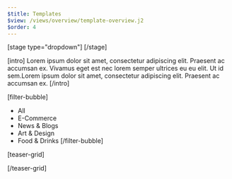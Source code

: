 ```yaml
---
$title: Templates
$view: /views/overview/template-overview.j2
$order: 4
---
```

[stage type="dropdown"]
[/stage]

[intro]
Lorem ipsum dolor sit amet, consectetur adipiscing elit. Praesent ac accumsan ex. Vivamus eget est nec lorem semper ultrices eu eu elit. Ut id sem.Lorem ipsum dolor sit amet, consectetur adipiscing elit. Praesent ac accumsan ex.
[/intro]

[filter-bubble]
  - All
  - E-Commerce
  - News & Blogs
  - Art & Design
  - Food & Drinks
[/filter-bubble]

[teaser-grid]

[](content/amp-dev/styleguide/organisms/teaser-grid/template-ads.md)
[](content/amp-dev/styleguide/organisms/teaser-grid/template-websites.md)
[](content/amp-dev/styleguide/organisms/teaser-grid/template-stories.md)
[](content/amp-dev/styleguide/organisms/teaser-grid/template-stories.md)
[](content/amp-dev/styleguide/organisms/teaser-grid/template-e-mails.md)
[](content/amp-dev/styleguide/organisms/teaser-grid/template-websites.md)
[](content/amp-dev/styleguide/organisms/teaser-grid/template-ads.md)
[](content/amp-dev/styleguide/organisms/teaser-grid/template-e-mails.md)
[](content/amp-dev/styleguide/organisms/teaser-grid/template-websites.md)


[/teaser-grid]